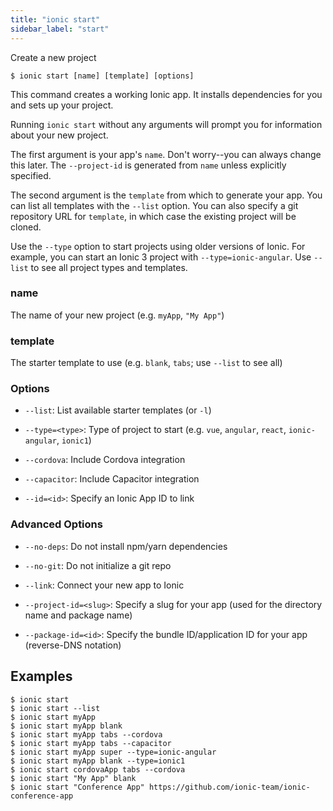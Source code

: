 ```yaml
---
title: "ionic start"
sidebar_label: "start"
---
```

<head>
  <title>How to Create A New Application with Ionic Start for New Projects</title>
  <meta name="description" content="Learn how to create a new app project with Ionic Start. This command creates a working Ionic app that installs dependencies for you and sets up your project." />
</head>



Create a new project

```shell
$ ionic start [name] [template] [options]
```

This command creates a working Ionic app. It installs dependencies for you and sets up your project.

Running `ionic start` without any arguments will prompt you for information about your new project.

The first argument is your app's `name`. Don't worry--you can always change this later. The `--project-id` is generated from `name` unless explicitly specified.

The second argument is the `template` from which to generate your app. You can list all templates with the `--list` option. You can also specify a git repository URL for `template`, in which case the existing project will be cloned.

Use the `--type` option to start projects using older versions of Ionic. For example, you can start an Ionic 3 project with `--type=ionic-angular`. Use `--list` to see all project types and templates.

### name
The name of your new project (e.g. `myApp`, `"My App"`)


### template
The starter template to use (e.g. `blank`, `tabs`; use `--list` to see all)




### Options

 - `--list`: List available starter templates (or `-l`)
      
 - `--type=<type>`: Type of project to start (e.g. `vue`, `angular`, `react`, `ionic-angular`, `ionic1`) 
      
 - `--cordova`: Include Cordova integration 
      
 - `--capacitor`: Include Capacitor integration 
      
 - `--id=<id>`: Specify an Ionic App ID to link 
      


### Advanced Options

 - `--no-deps`: Do not install npm/yarn dependencies 
      
 - `--no-git`: Do not initialize a git repo 
      
 - `--link`: Connect your new app to Ionic 
      
 - `--project-id=<slug>`: Specify a slug for your app (used for the directory name and package name) 
      
 - `--package-id=<id>`: Specify the bundle ID/application ID for your app (reverse-DNS notation) 
      

## Examples

```shell
$ ionic start 
$ ionic start --list
$ ionic start myApp
$ ionic start myApp blank
$ ionic start myApp tabs --cordova
$ ionic start myApp tabs --capacitor
$ ionic start myApp super --type=ionic-angular
$ ionic start myApp blank --type=ionic1
$ ionic start cordovaApp tabs --cordova
$ ionic start "My App" blank
$ ionic start "Conference App" https://github.com/ionic-team/ionic-conference-app
```
